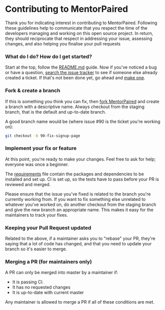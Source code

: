 # Contributing to MentorPaired

Thank you for indicating interest in contributing to MentorPaired. Following these guidelines help to communicate that you respect the time of the developers managing and working on this open source project. In return, they should reciprocate that respect in addressing your issue, assessing changes, and also helping you finalise your pull requests

### What do I do? How do I get started?

Start at the top, follow the [README.md](/README.md) guide. Now if you've noticed a bug or have a question, [search the issue tracker](https://github.com/mentorpaired/core/issues) to see if someone else already created a ticket. If that's not been done yet, go ahead and [make one](https://github.com/mentorpaired/core/issues/new).

### Fork & create a branch

If this is something you think you can fix, then [fork MentorPaired](https://help.github.com/en/articles/fork-a-repo) and create a branch with a descriptive name. Always checkout from the staging branch, that is the default and up-to-date branch.

A good branch name would be (where issue #90 is the ticket you're working on):
```sh
git checkout -b 90-fix-signup-page
```

### Implement your fix or feature

At this point, you're ready to make your changes. Feel free to ask for help; everyone was once a beginner.

The [requirements](/requirements.txt) file contain the packages and dependencies to be installed and set up. CI is set up, so the tests have to pass before your PR is reviewed and merged.

Please ensure that the issue you've fixed is related to the branch you're currently working from. If you want to fix something else unrelated to whatever you've worked on, do another checkout from the staging branch and give the new branch an appropriate name. This makes it easy for the maintainers to track your fixes.

### Keeping your Pull Request updated

Related to the above, if a maintainer asks you to "rebase" your PR, they're saying that a lot of code has changed, and that you need to update your branch so it's easier to merge.

### Merging a PR (for maintainers only)

A PR can only be merged into master by a maintainer if:

* It is passing CI.
* It has no requested changes
* It is up-to-date with current master

Any maintainer is allowed to merge a PR if all of these conditions are met.

